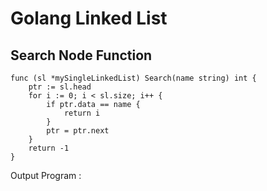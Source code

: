 # Golang Linked List

## Search Node Function

```
func (sl *mySingleLinkedList) Search(name string) int {
	ptr := sl.head
	for i := 0; i < sl.size; i++ {
		if ptr.data == name {
			return i
		}
		ptr = ptr.next
	}
	return -1
}
```



Output Program : 


